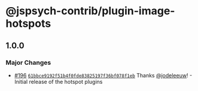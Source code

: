 # @jspsych-contrib/plugin-image-hotspots

## 1.0.0

### Major Changes

- [#196](https://github.com/jspsych/jspsych-contrib/pull/196) [`61bbce9192f51b4f0fde83825197f36bf078f1eb`](https://github.com/jspsych/jspsych-contrib/commit/61bbce9192f51b4f0fde83825197f36bf078f1eb) Thanks [@jodeleeuw](https://github.com/jodeleeuw)! - Initial release of the hotspot plugins
